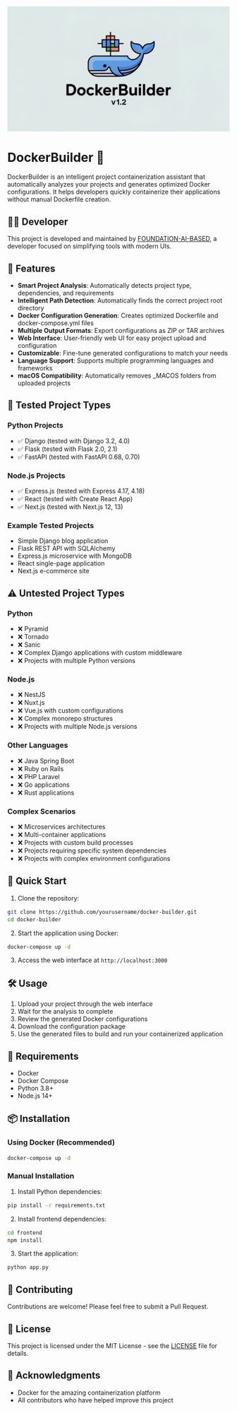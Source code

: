 ![Dark mode preview](https://raw.githubusercontent.com/FOUNDATION-AI-BASED/DockerBuilder/refs/heads/main/release-images/dockerbuilder-v1.2.png)
# DockerBuilder 🐋

DockerBuilder is an intelligent project containerization assistant that automatically analyzes your projects and generates optimized Docker configurations. It helps developers quickly containerize their applications without manual Dockerfile creation.

## 👨‍💻 Developer

This project is developed and maintained by [FOUNDATION-AI-BASED](https://github.com/FOUNDATION-AI-BASED), a developer focused on simplifying tools with modern UIs.

## 🌟 Features

- **Smart Project Analysis**: Automatically detects project type, dependencies, and requirements
- **Intelligent Path Detection**: Automatically finds the correct project root directory
- **Docker Configuration Generation**: Creates optimized Dockerfile and docker-compose.yml files
- **Multiple Output Formats**: Export configurations as ZIP or TAR archives
- **Web Interface**: User-friendly web UI for easy project upload and configuration
- **Customizable**: Fine-tune generated configurations to match your needs
- **Language Support**: Supports multiple programming languages and frameworks
- **macOS Compatibility**: Automatically removes _MACOS folders from uploaded projects

## 🧪 Tested Project Types

### Python Projects
- ✅ Django (tested with Django 3.2, 4.0)
- ✅ Flask (tested with Flask 2.0, 2.1)
- ✅ FastAPI (tested with FastAPI 0.68, 0.70)

### Node.js Projects
- ✅ Express.js (tested with Express 4.17, 4.18)
- ✅ React (tested with Create React App)
- ✅ Next.js (tested with Next.js 12, 13)

### Example Tested Projects
- Simple Django blog application
- Flask REST API with SQLAlchemy
- Express.js microservice with MongoDB
- React single-page application
- Next.js e-commerce site

## ⚠️ Untested Project Types

### Python
- ❌ Pyramid
- ❌ Tornado
- ❌ Sanic
- ❌ Complex Django applications with custom middleware
- ❌ Projects with multiple Python versions

### Node.js
- ❌ NestJS
- ❌ Nuxt.js
- ❌ Vue.js with custom configurations
- ❌ Complex monorepo structures
- ❌ Projects with multiple Node.js versions

### Other Languages
- ❌ Java Spring Boot
- ❌ Ruby on Rails
- ❌ PHP Laravel
- ❌ Go applications
- ❌ Rust applications

### Complex Scenarios
- ❌ Microservices architectures
- ❌ Multi-container applications
- ❌ Projects with custom build processes
- ❌ Projects requiring specific system dependencies
- ❌ Projects with complex environment configurations

## 🚀 Quick Start

1. Clone the repository:
```bash
git clone https://github.com/yourusername/docker-builder.git
cd docker-builder
```

2. Start the application using Docker:
```bash
docker-compose up -d
```

3. Access the web interface at `http://localhost:3000`

## 🛠️ Usage

1. Upload your project through the web interface
2. Wait for the analysis to complete
3. Review the generated Docker configurations
4. Download the configuration package
5. Use the generated files to build and run your containerized application

## 🔧 Requirements

- Docker
- Docker Compose
- Python 3.8+
- Node.js 14+

## 📦 Installation

### Using Docker (Recommended)

```bash
docker-compose up -d
```

### Manual Installation

1. Install Python dependencies:
```bash
pip install -r requirements.txt
```

2. Install frontend dependencies:
```bash
cd frontend
npm install
```

3. Start the application:
```bash
python app.py
```

## 🤝 Contributing

Contributions are welcome! Please feel free to submit a Pull Request.

## 📝 License

This project is licensed under the MIT License - see the [LICENSE](LICENSE) file for details.

## 🙏 Acknowledgments

- Docker for the amazing containerization platform
- All contributors who have helped improve this project 
